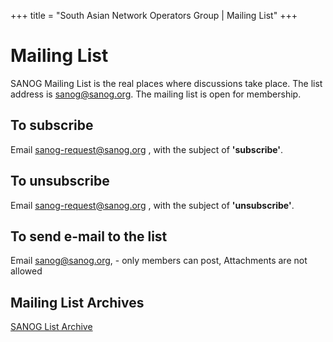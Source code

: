 +++
title = "South Asian Network Operators Group | Mailing List"
+++

# Mailing List
SANOG Mailing List is the real places where discussions take place. The list address is [sanog@sanog.org](mailto:sanog@sanog.org).
The mailing list is open for membership.
## To subscribe
Email [sanog-request@sanog.org](mailto:sanog-request@sanog.org) , with the subject of **'subscribe'**.
## To unsubscribe
Email [sanog-request@sanog.org](mailto:sanog-request@sanog.org) , with the subject of **'unsubscribe'**.
## To send e-mail to the list
Email [sanog@sanog.org](mailto:sanog@sanog.org), - only members can post, Attachments are not allowed
## Mailing List Archives
[SANOG List Archive](https://lists.sanog.org/pipermail/sanog/)
